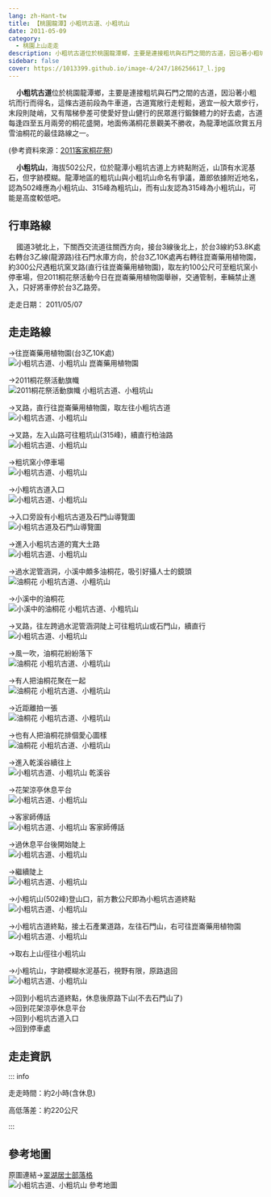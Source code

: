 ```yaml
---
lang: zh-Hant-tw
title: 【桃園龍潭】小粗坑古道、小粗坑山
date: 2011-05-09
category: 
  - 桃園上山走走
description: 小粗坑古道位於桃園龍潭鄉，主要是連接粗坑與石門之間的古道，因沿著小粗坑而行而得名，這條古道前段為牛車道，古道寬敞行走輕鬆，適宜一般大眾步行，末段則陡峭，又有階梯參差可使愛好登山健行的民眾進行鍛鍊體力的好去處，古道每逢四至五月兩旁的桐花盛開，地面佈滿桐花景觀美不勝收，為龍潭地區欣賞五月雪油桐花的最佳路線之一。 
sidebar: false
cover: https://1013399.github.io/image-4/247/186256617_l.jpg
---
```


    **小粗坑古道**位於桃園龍潭鄉，主要是連接粗坑與石門之間的古道，因沿著小粗坑而行而得名，這條古道前段為牛車道，古道寬敞行走輕鬆，適宜一般大眾步行，末段則陡峭，又有階梯參差可使愛好登山健行的民眾進行鍛鍊體力的好去處，古道每逢四至五月兩旁的桐花盛開，地面佈滿桐花景觀美不勝收，為龍潭地區欣賞五月雪油桐花的最佳路線之一。  

(參考資料來源：[2011客家桐花祭](http://tung.hakka.gov.tw/cht/themecontent.aspx?id=2009))  

<!-- more -->

    **小粗坑山**，海拔502公尺，位於龍潭小粗坑古道上方終點附近，山頂有水泥基石，但字跡模糊。龍潭地區的粗坑山與小粗坑山命名有爭議，蕭郎依據附近地名，認為502峰應為小粗坑山、315峰為粗坑山，而有山友認為315峰為小粗坑山，可能是高度較低吧。

## 行車路線
    國道3號北上，下關西交流道往關西方向，接台3線後北上，於台3線約53.8K處右轉台3乙線(龍源路)往石門水庫方向，於台3乙10K處再右轉往崑崙藥用植物園，約300公尺遇粗坑窯叉路(直行往崑崙藥用植物園)，取左約100公尺可至粗坑窯小停車場，但2011桐花祭活動今日在崑崙藥用植物園舉辦，交通管制，車輛禁止進入，只好將車停於台3乙路旁。

走走日期： 2011/05/07

## 走走路線
→往崑崙藥用植物園(台3乙10K處)  
![小粗坑古道、小粗坑山 崑崙藥用植物園](https://1013399.github.io/image-4/247/186256625_l.jpg)

→2011桐花祭活動旗幟  
![2011桐花祭活動旗幟 小粗坑古道、小粗坑山](https://1013399.github.io/image-4/247/186256621_l.jpg)

→叉路，直行往崑崙藥用植物園，取左往小粗坑古道  
![小粗坑古道、小粗坑山](https://1013399.github.io/image-4/247/186256628_l.jpg)

→叉路，左入山路可往粗坑山(315峰)，續直行柏油路  
![小粗坑古道、小粗坑山](https://1013399.github.io/image-4/247/186256637_l.jpg)

→粗坑窯小停車場  
![小粗坑古道、小粗坑山](https://1013399.github.io/image-4/247/186256646_l.jpg)

→小粗坑古道入口  
![小粗坑古道、小粗坑山](https://1013399.github.io/image-4/247/186256661_l.jpg)

→入口旁設有小粗坑古道及石門山導覽圖  
![小粗坑古道及石門山導覽圖](https://1013399.github.io/image-4/247/186256671_l.jpg)

→進入小粗坑古道的寬大土路  
![小粗坑古道、小粗坑山](https://1013399.github.io/image-4/247/186256675_l.jpg)

→過水泥管涵洞，小溪中頗多油桐花，吸引好攝人士的鏡頭  
![油桐花 小粗坑古道、小粗坑山](https://1013399.github.io/image-4/247/186256677_l.jpg)

→小溪中的油桐花  
![小溪中的油桐花 小粗坑古道、小粗坑山](https://1013399.github.io/image-4/247/186256617_l.jpg)

→叉路，往左跨過水泥管涵洞陡上可往粗坑山或石門山，續直行  
![小粗坑古道、小粗坑山](https://1013399.github.io/image-4/247/186256684_l.jpg)

→風一吹，油桐花紛紛落下  
![油桐花 小粗坑古道、小粗坑山](https://1013399.github.io/image-4/247/186256694_l.jpg)

→有人把油桐花聚在一起  
![油桐花 小粗坑古道、小粗坑山](https://1013399.github.io/image-4/247/186256711_l.jpg)

→近距離拍一張  
![油桐花 小粗坑古道、小粗坑山](https://1013399.github.io/image-4/247/186256702_l.jpg)

→也有人把油桐花排個愛心圖樣  
![油桐花 小粗坑古道、小粗坑山](https://1013399.github.io/image-4/247/186256615_l.jpg)

→進入乾溪谷續往上  
![小粗坑古道、小粗坑山 乾溪谷](https://1013399.github.io/image-4/247/186256720_l.jpg)

→花架涼亭休息平台  
![小粗坑古道、小粗坑山](https://1013399.github.io/image-4/247/186256727_l.jpg)

→客家師傅話  
![小粗坑古道、小粗坑山 客家師傅話](https://1013399.github.io/image-4/247/186256732_l.jpg)

→過休息平台後開始陡上  
![小粗坑古道、小粗坑山](https://1013399.github.io/image-4/247/186256737_l.jpg)

→繼續陡上  
![小粗坑古道、小粗坑山](https://1013399.github.io/image-4/247/186256739_l.jpg)

→小粗坑山(502峰)登山口，前方數公尺即為小粗坑古道終點  
![小粗坑古道、小粗坑山](https://1013399.github.io/image-4/247/186256743_l.jpg)

→小粗坑古道終點，接土石產業道路，左往石門山，右可往崑崙藥用植物園  
![小粗坑古道、小粗坑山](https://1013399.github.io/image-4/247/186256750_l.jpg)

→取右上山徑往小粗坑山

→小粗坑山，字跡模糊水泥基石，視野有限，原路退回  
![小粗坑古道、小粗坑山](https://1013399.github.io/image-4/247/186256600_l.jpg)

→回到小粗坑古道終點，休息後原路下山(不去石門山了)  
→回到花架涼亭休息平台  
→回到小粗坑古道入口  
→回到停車處

## 走走資訊

::: info

走走時間：約2小時(含休息)

高低落差：約220公尺

:::

## 參考地圖
原圖連結→[翠湖居士部落格](http://tw.myblog.yahoo.com/kenneth-classicalmusic/article?mid=8461)  
![小粗坑古道、小粗坑山 參考地圖](https://1013399.github.io/image-4/247/186256830_l.jpg)
